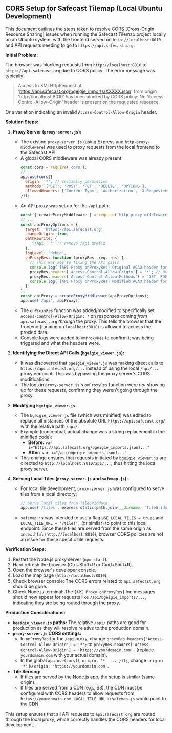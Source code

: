 ## CORS Setup for Safecast Tilemap (Local Ubuntu Development)

This document outlines the steps taken to resolve CORS (Cross-Origin Resource Sharing) issues when running the Safecast Tilemap project locally on an Ubuntu system, with the frontend served on `http://localhost:8010` and API requests needing to go to `https://api.safecast.org`.

**Initial Problem:**

The browser was blocking requests from `http://localhost:8010` to `https://api.safecast.org` due to CORS policy. The error message was typically:

> Access to XMLHttpRequest at 'https://api.safecast.org/bgeigie_imports/XXXXX.json' from origin 'http://localhost:8010' has been blocked by CORS policy: No 'Access-Control-Allow-Origin' header is present on the requested resource.

Or a variation indicating an invalid `Access-Control-Allow-Origin` header.

**Solution Steps:**

1.  **Proxy Server (`proxy-server.js`):**
    *   The existing `proxy-server.js` (using Express and `http-proxy-middleware`) was used to proxy requests from the local frontend to the Safecast API.
    *   A global CORS middleware was already present:
        ```javascript
        const cors = require('cors');
        // ...
        app.use(cors({
          origin: '*', // Initially permissive
          methods: ['GET', 'POST', 'PUT', 'DELETE', 'OPTIONS'],
          allowedHeaders: ['Content-Type', 'Authorization', 'X-Requested-With']
        }));
        ```
    *   An API proxy was set up for the `/api` path:
        ```javascript
        const { createProxyMiddleware } = require('http-proxy-middleware');
        // ...
        const apiProxyOptions = {
          target: 'https://api.safecast.org',
          changeOrigin: true,
          pathRewrite: {
            '^/api': '' // remove /api prefix
          },
          logLevel: 'debug',
          onProxyRes: function (proxyRes, req, res) {
            // This was key to fixing the API calls
            console.log(`[API Proxy onProxyRes] Original ACAO header for ${req.url}:`, proxyRes.headers['access-control-allow-origin']);
            proxyRes.headers['Access-Control-Allow-Origin'] = '*'; // Override with wildcard for local dev
            proxyRes.headers['Access-Control-Allow-Methods'] = 'GET, POST, PUT, DELETE, OPTIONS';
            console.log(`[API Proxy onProxyRes] Modified ACAO header for ${req.url}:`, proxyRes.headers['access-control-allow-origin']);
          }
        };
        const apiProxy = createProxyMiddleware(apiProxyOptions);
        app.use('/api', apiProxy);
        ```
    *   The `onProxyRes` function was added/modified to specifically set `Access-Control-Allow-Origin: *` on responses coming *from* `api.safecast.org` *through* the proxy. This tells the browser that the frontend (running on `localhost:8010`) is allowed to access the proxied data.
    *   Console logs were added to `onProxyRes` to confirm it was being triggered and what the headers were.

2.  **Identifying the Direct API Calls (`bgeigie_viewer.js`):**
    *   It was discovered that `bgeigie_viewer.js` was making direct calls to `https://api.safecast.org/...` instead of using the local `/api/...` proxy endpoint. This was bypassing the proxy server's CORS modifications.
    *   The logs in `proxy-server.js`'s `onProxyRes` function were *not* showing up for these requests, confirming they weren't going through the proxy.

3.  **Modifying `bgeigie_viewer.js`:**
    *   The `bgeigie_viewer.js` file (which was minified) was edited to replace all instances of the absolute URL `https://api.safecast.org/` with the relative path `/api/`.
    *   Example (conceptual, actual change was a string replacement in the minified code):
        *   **Before:** `var i="https://api.safecast.org/bgeigie_imports.json?..."`
        *   **After:** `var i="/api/bgeigie_imports.json?..."`
    *   This change ensures that requests initiated by `bgeigie_viewer.js` are directed to `http://localhost:8010/api/...`, thus hitting the local proxy server.

4.  **Serving Local Tiles (`proxy-server.js` and `safemap.js`):**
    *   For local tile development, `proxy-server.js` was configured to serve tiles from a local directory:
        ```javascript
        // Serve local tiles from TileGriddata
        app.use('/tiles', express.static(path.join(__dirname, 'TileGriddata')));
        ```
    *   `safemap.js` was intended to use a flag `USE_LOCAL_TILES = true;` and `LOCAL_TILE_URL = '/tiles';` (or similar) to point to this local endpoint. Since these tiles are served from the same origin as `index.html` (`http://localhost:8010`), browser CORS policies are not an issue for these specific tile requests.

**Verification Steps:**

1.  Restart the Node.js proxy server (`npm start`).
2.  Hard refresh the browser (Ctrl+Shift+R or Cmd+Shift+R).
3.  Open the browser's developer console.
4.  Load the map page (`http://localhost:8010`).
5.  Check browser console: The CORS errors related to `api.safecast.org` should be gone.
6.  Check Node.js terminal: The `[API Proxy onProxyRes]` log messages should now appear for requests like `/api/bgeigie_imports/...`, indicating they are being routed through the proxy.

**Production Considerations:**

*   **`bgeigie_viewer.js` paths:** The relative `/api/` paths are good for production as they will resolve relative to the production domain.
*   **`proxy-server.js` CORS settings:**
    *   In `onProxyRes` for the `/api` proxy, change `proxyRes.headers['Access-Control-Allow-Origin'] = '*';` to `proxyRes.headers['Access-Control-Allow-Origin'] = 'https://yourdomain.com';` (replace `yourdomain.com` with your actual domain).
    *   In the global `app.use(cors({ origin: '*' ... }));`, change `origin: '*'` to `origin: 'https://yourdomain.com'`.
*   **Tile Serving:**
    *   If tiles are served by the Node.js app, the setup is similar (same-origin).
    *   If tiles are served from a CDN (e.g., S3), the CDN must be configured with CORS headers to allow requests from `https://yourdomain.com`. `LOCAL_TILE_URL` in `safemap.js` would point to the CDN.

This setup ensures that all API requests to `api.safecast.org` are routed through the local proxy, which correctly handles the CORS headers for local development.